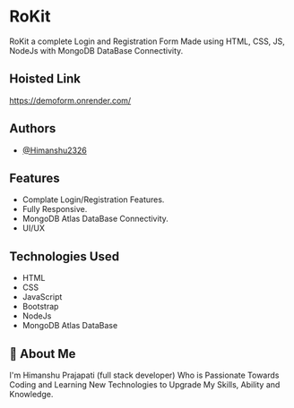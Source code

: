 
# RoKit 
RoKit a complete Login and Registration Form Made using HTML, CSS, JS, NodeJs with MongoDB DataBase Connectivity.


## Hoisted Link

https://demoform.onrender.com/


## Authors

- [@Himanshu2326](https://github.com/Himanshu2326)


## Features

- Complate Login/Registration Features.
- Fully Responsive.
- MongoDB Atlas DataBase Connectivity.
- UI/UX


## Technologies Used

- HTML
- CSS
- JavaScript
- Bootstrap
- NodeJs
- MongoDB Atlas DataBase
## 🚀 About Me
I'm Himanshu Prajapati (full stack developer) Who is Passionate Towards Coding and Learning New Technologies to Upgrade My Skills, Ability and Knowledge.
